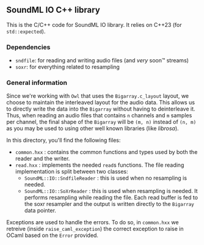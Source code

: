 ## SoundML IO C++ library

This is the C/C++ code for SoundML IO library. It relies on C++23 (for `std::expected`).

### Dependencies

- `sndfile`: for reading and writing audio files (and *very* soon<span>&trade;</span> streams)
- `soxr`: for everything related to resampling

### General information

Since we're working with `Owl` that uses the `Bigarray.c_layout` layout, we choose to maintain the interleaved layout for the audio data. This allows us to directly write the data into the `Bigarray` without having to deinterleave it. Thus, when reading an audio files that contains `n` channels and `m` samples per channel, the final shape of the `Bigarray` will be `(m, n)` instead of `(n, m)` as you may be used to using other well known libraries (like *librosa*).

In this directory, you'll find the following files:

- `common.hxx` : contains the common functions and types used by both the reader and the writer.
- `read.hxx` : implements the needed `read`s functions. The file reading implementation is split between two classes:
  - `SoundML::IO::SndfileReader` : this is used when no resampling is needed.
  - `SoundML::IO::SoXrReader` : this is used when resampling is needed. It performs resampling while reading the file. Each read buffer is fed to the soxr resampler and the output is written directly to the `Bigarray` data pointer.

Exceptions are used to handle the errors. To do so, in `common.hxx` we retreive (inside `raise_caml_exception`) the correct exception to raise in OCaml based on the `Error` provided.
